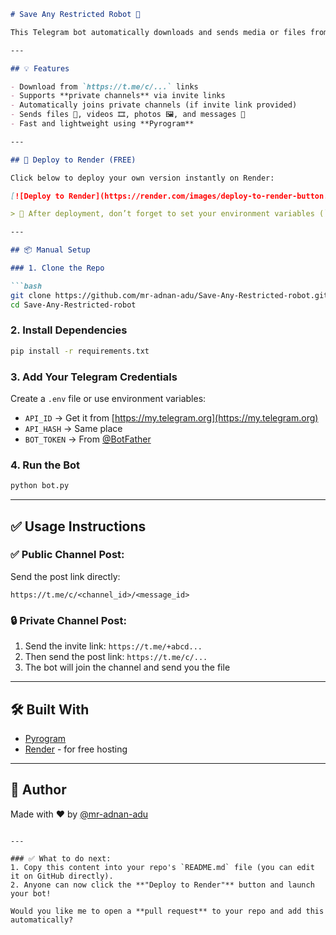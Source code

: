 

````markdown
# Save Any Restricted Robot 🤖

This Telegram bot automatically downloads and sends media or files from both public and private channel posts, even restricted content.

---

## 💡 Features

- Download from `https://t.me/c/...` links
- Supports **private channels** via invite links
- Automatically joins private channels (if invite link provided)
- Sends files 📁, videos 🎞️, photos 🖼️, and messages 💬
- Fast and lightweight using **Pyrogram**

---

## 🚀 Deploy to Render (FREE)

Click below to deploy your own version instantly on Render:

[![Deploy to Render](https://render.com/images/deploy-to-render-button.svg)](https://render.com/deploy?repo=https://github.com/mr-adnan-adu/Save-Any-Restricted-robot)

> 🔑 After deployment, don’t forget to set your environment variables (`API_ID`, `API_HASH`, `BOT_TOKEN`) in the **Render Dashboard** under **Environment** tab.

---

## 📦 Manual Setup

### 1. Clone the Repo

```bash
git clone https://github.com/mr-adnan-adu/Save-Any-Restricted-robot.git
cd Save-Any-Restricted-robot
````

### 2. Install Dependencies

```bash
pip install -r requirements.txt
```

### 3. Add Your Telegram Credentials

Create a `.env` file or use environment variables:

* `API_ID` → Get it from [https://my.telegram.org](https://my.telegram.org)
* `API_HASH` → Same place
* `BOT_TOKEN` → From [@BotFather](https://t.me/BotFather)

### 4. Run the Bot

```bash
python bot.py
```

---

## ✅ Usage Instructions

### ✅ Public Channel Post:

Send the post link directly:

```
https://t.me/c/<channel_id>/<message_id>
```

### 🔒 Private Channel Post:

1. Send the invite link: `https://t.me/+abcd...`
2. Then send the post link: `https://t.me/c/...`
3. The bot will join the channel and send you the file

---

## 🛠️ Built With

* [Pyrogram](https://docs.pyrogram.org/)
* [Render](https://render.com) - for free hosting

---

## 👤 Author

Made with ❤️ by [@mr-adnan-adu](https://github.com/mr-adnan-adu)

```

---

### ✅ What to do next:
1. Copy this content into your repo's `README.md` file (you can edit it on GitHub directly).
2. Anyone can now click the **"Deploy to Render"** button and launch your bot!

Would you like me to open a **pull request** to your repo and add this automatically?
```
